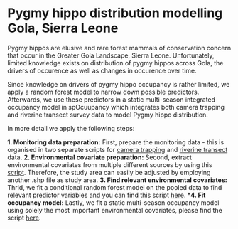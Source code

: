 # Pygmy hippo distribution modelling Gola, Sierra Leone

Pygmy hippos are elusive and rare forest mammals of conservation concern that occur in the Greater Gola Landscape, Sierra Leone. 
Unfortunately, limited knowledge exists on distribution of pygmy hippos across Gola, the drivers of occurence as well as changes in occurence over time. 

Since knowledge on drivers of pygmy hippo occupancy is rather limited, we apply a random forest model to narrow down possible predictors. Afterwards, we use these predictors in a static multi-season integrated occupancy model in spOcuupancy which integrates both camera trapping and riverine transect survey data to model Pygmy hippo distribution.

In more detail we apply the following steps: 

  **1. Monitoring data preparation:** First, prepare the monitoring data - this is organised in two separate scripts for [camera trapping](https://github.com/filibertmoritz/Gola_PH_Modelling/blob/main/scripts/Gola_PH_Modelling_data_prep_camera_traps_revised.R) and [riverine transect](https://github.com/filibertmoritz/Gola_PH_Modelling/blob/main/scripts/Gola_PH_Modelling_data_prep_transects_revised.R) data.
  **2. Environmental covariate preparation:** Second, extract environmental covariates from multiple different sources by using this [script](https://github.com/filibertmoritz/Gola_PH_Modelling/blob/main/scripts/Gola_PH_Modelling_data_prep_env_covariates_revised.R). Therefore, the study area can easily be adjusted by employing another .shp file as study area.
  **3. Find relevant environmental covariates:** Thrid, we fit a conditional random forest model on the pooled data to find relevant predictor variables and you can find this script [here](https://github.com/filibertmoritz/Gola_PH_Modelling/blob/main/scripts/Gola_PH_RF_variable_selection_period_weights.R).
  ***4. Fit occupancy model:** Lastly, we fit a static multi-season occupancy model using solely the most important environmental covariates, please find the script [here](https://github.com/filibertmoritz/Gola_PH_Modelling/blob/main/scripts/Gola_PH_Modelling_spOccupancy_tIntPGOcc_revised2.R).


